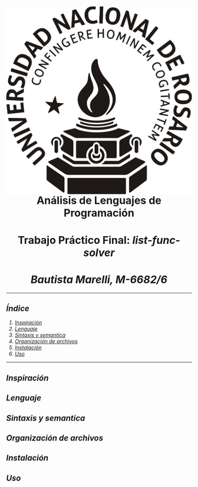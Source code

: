 <img src="img/Logo-UNR.png"
     style="float: left; margin-right: 10px;" />


<h1 align="center">Análisis de Lenguajes de Programación</h1>

<h1 align="center">Trabajo Práctico Final: <i>list-func-solver</h1>

<h1 align="center">Bautista Marelli, M-6682/6</h1>


---


## Índice
1. [Inspiración](#1)
2. [Lenguaje](#2)
3. [Sintaxis y semantica](#3)
4. [Organización de archivos](#4)
5. [Instalación](#5)
6. [Uso](#6)

---

## Inspiración <a name="1"></a>

## Lenguaje <a name="2"></a>

## Sintaxis y semantica <a name="3"></a>

## Organización de archivos <a name="4"></a>

## Instalación <a name="5"></a>

## Uso <a name=""></a>
